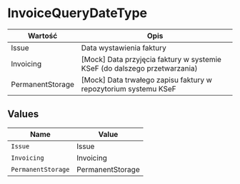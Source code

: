 # InvoiceQueryDateType

| Wartość | Opis |
| --- | --- |
| Issue | Data wystawienia faktury |
| Invoicing | [Mock] Data przyjęcia faktury w systemie KSeF (do dalszego przetwarzania) |
| PermanentStorage | [Mock] Data trwałego zapisu faktury w repozytorium systemu KSeF |



## Values

| Name               | Value              |
| ------------------ | ------------------ |
| `Issue`            | Issue              |
| `Invoicing`        | Invoicing          |
| `PermanentStorage` | PermanentStorage   |